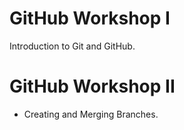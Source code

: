 # GitHub Workshop I
  Introduction to Git and GitHub.

  # GitHub Workshop II
  - Creating and Merging Branches.
